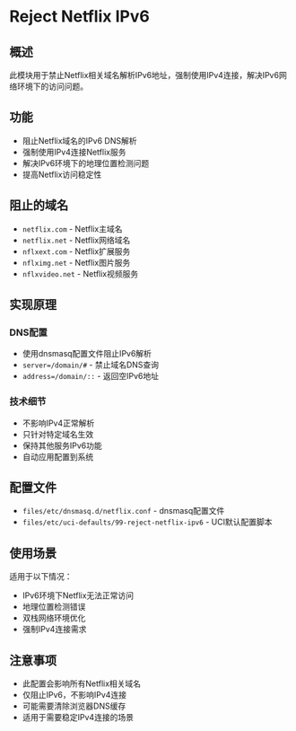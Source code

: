 # Reject Netflix IPv6

## 概述

此模块用于禁止Netflix相关域名解析IPv6地址，强制使用IPv4连接，解决IPv6网络环境下的访问问题。

## 功能

- 阻止Netflix域名的IPv6 DNS解析
- 强制使用IPv4连接Netflix服务
- 解决IPv6环境下的地理位置检测问题
- 提高Netflix访问稳定性

## 阻止的域名

- `netflix.com` - Netflix主域名
- `netflix.net` - Netflix网络域名  
- `nflxext.com` - Netflix扩展服务
- `nflximg.net` - Netflix图片服务
- `nflxvideo.net` - Netflix视频服务

## 实现原理

### DNS配置
- 使用dnsmasq配置文件阻止IPv6解析
- `server=/domain/#` - 禁止域名DNS查询
- `address=/domain/::` - 返回空IPv6地址

### 技术细节
- 不影响IPv4正常解析
- 只针对特定域名生效
- 保持其他服务IPv6功能
- 自动应用配置到系统

## 配置文件

- `files/etc/dnsmasq.d/netflix.conf` - dnsmasq配置文件
- `files/etc/uci-defaults/99-reject-netflix-ipv6` - UCI默认配置脚本

## 使用场景

适用于以下情况：
- IPv6环境下Netflix无法正常访问
- 地理位置检测错误
- 双栈网络环境优化
- 强制IPv4连接需求

## 注意事项

- 此配置会影响所有Netflix相关域名
- 仅阻止IPv6，不影响IPv4连接
- 可能需要清除浏览器DNS缓存
- 适用于需要稳定IPv4连接的场景